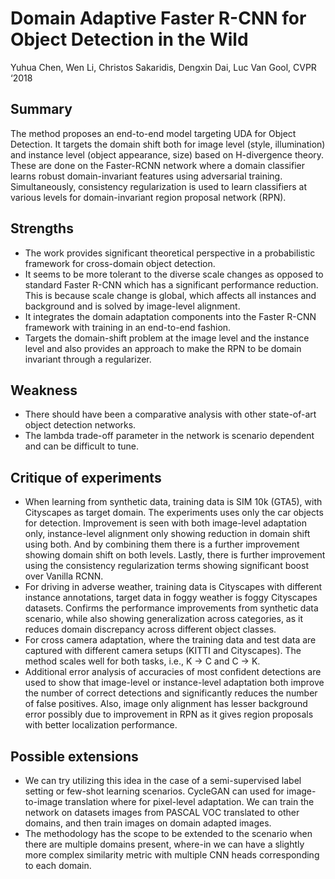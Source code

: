 # Domain Adaptive Faster R-CNN for Object Detection in the Wild
Yuhua Chen, Wen Li, Christos Sakaridis, Dengxin Dai, Luc Van Gool, CVPR ‘2018

## Summary

The method proposes an end-to-end model targeting UDA for Object Detection. It targets the domain shift both for image level (style, illumination) and instance level (object appearance, size) based on H-divergence theory. These are done on the Faster-RCNN network where a domain classifier learns robust domain-invariant features using adversarial training. Simultaneously, consistency regularization is used to learn classifiers at various levels for domain-invariant region proposal network (RPN).

## Strengths

- The work provides significant theoretical perspective in a probabilistic framework for cross-domain object detection.
- It seems to be more tolerant to the diverse scale changes as opposed to standard Faster R-CNN which has a significant performance reduction. This is because scale change is global, which affects all instances and background and is solved by image-level alignment.
- It integrates the domain adaptation components into the Faster R-CNN framework with training in an end-to-end fashion. 
- Targets the domain-shift problem at the image level and the instance level and also provides an approach to make the RPN to be domain invariant through a regularizer.

## Weakness
- There should have been a comparative analysis with other state-of-art object detection networks.
- The lambda trade-off parameter in the network is scenario dependent and can be difficult to tune.

## Critique of experiments
- When learning from synthetic data, training data is SIM 10k (GTA5), with Cityscapes as target domain. The experiments uses only the car objects for detection. Improvement is seen with both image-level adaptation only, instance-level alignment only showing reduction in domain shift using both. And by combining them there is a further improvement showing domain shift on both levels. Lastly, there is further improvement using the consistency regularization terms showing significant boost over Vanilla RCNN.
- For driving in adverse weather, training data is Cityscapes with different instance annotations, target data in foggy weather is foggy Cityscapes datasets. Confirms the performance improvements from synthetic data scenario, while also showing generalization across categories, as it reduces domain discrepancy across different object classes.
- For cross camera adaptation, where the training data and test data are captured with different camera setups (KITTI and Cityscapes). The method scales well for both tasks, i.e., K → C and C → K.
- Additional error analysis of accuracies of most confident detections are used to show that image-level or instance-level adaptation both improve the number of correct detections and significantly reduces the number of false positives. Also, image only alignment has lesser background error possibly due to improvement in RPN as it gives region proposals with better localization performance.

## Possible extensions
- We can try utilizing this idea in the case of a semi-supervised label setting or few-shot learning scenarios.
CycleGAN can used for image-to-image translation where for pixel-level adaptation. We can train the network on datasets images from PASCAL VOC translated to other domains, and then train images on domain adapted images.
- The methodology has the scope to be extended to the scenario when there are multiple domains present, where-in we can have a slightly more complex similarity metric with multiple CNN heads corresponding to each domain.
